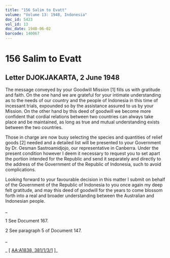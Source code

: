 ```yaml
---
title: "156 Salim to Evatt"
volume: "Volume 13: 1948, Indonesia"
doc_id: 5423
vol_id: 13
doc_date: 1948-06-02
barcode: 140067
---
```


# 156 Salim to Evatt

## Letter DJOKJAKARTA, 2 June 1948

The message conveyed by your Goodwill Mission [1] fills us with gratitude and faith. On the one hand we are grateful for your intimate understanding as to the needs of our country and the people of Indonesia in this time of incessant trials, expounded so by the assistance assured to us by your Mission. On the other hand by this deed of goodwill we become more confident that cordial relations between two countries can always take place and be maintained, as long as true and mutual understanding exists between the two countries.

Those in charge are now busy selecting the species and quantities of relief goods [2] needed and a detailed list will be presented to your Government by Dr. Oesman Sastroamidjojo, our representative in Canberra. Under the present condition however I deem it necessary to request you to set apart the portion intended for the Republic and send it separately and directly to the address of the Government of the Republic of Indonesia, such to avoid complications.

Looking forward to your favourable decision in this matter I submit on behalf of the Government of the Republic of Indonesia to you once again my deep felt gratitude, and may this deed of goodwill for the years to come blossom forth into a real and broader understanding between the Australian and Indonesian people.

_

1 See Document 167.

2 See paragraph 5 of Document 147.

_

_ [ [AA:A1838, 381/1/3/1](http://www.naa.gov.au/cgi-bin/Search?O=I&Number=140067) ]_
